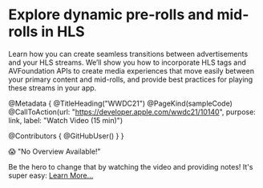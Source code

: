 # Explore dynamic pre-rolls and mid-rolls in HLS

Learn how you can create seamless transitions between advertisements and your HLS streams. We’ll show you how to incorporate HLS tags and AVFoundation APIs to create media experiences that move easily between your primary content and mid-rolls, and provide best practices for playing these streams in your app.

@Metadata {
   @TitleHeading("WWDC21")
   @PageKind(sampleCode)
   @CallToAction(url: "https://developer.apple.com/wwdc21/10140", purpose: link, label: "Watch Video (15 min)")

   @Contributors {
      @GitHubUser(<replace this with your GitHub handle>)
   }
}

😱 "No Overview Available!"

Be the hero to change that by watching the video and providing notes! It's super easy:
 [Learn More…](https://wwdcnotes.com/documentation/wwdcnotes/contributing)
